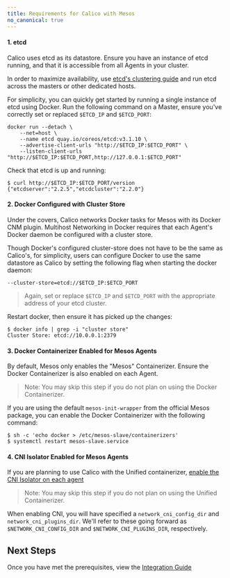 ```yaml
---
title: Requirements for Calico with Mesos
no_canonical: true
---
```


#### 1. etcd

Calico uses etcd as its datastore. Ensure you have an instance of etcd running,
and that it is accessible from all Agents in your cluster.

In order to maximize availability, use [etcd's clustering guide](https://coreos.com/os/docs/latest/cluster-architectures.html)
and run etcd across the masters or other dedicated hosts.

For simplicity, you can quickly get started by running a single instance of etcd
using Docker. Run the following command on a Master, ensure you've correctly set
or replaced `$ETCD_IP` and `$ETCD_PORT`:

```shell
docker run --detach \
	--net=host \
	--name etcd quay.io/coreos/etcd:v3.1.10 \
	--advertise-client-urls "http://$ETCD_IP:$ETCD_PORT" \
	--listen-client-urls "http://$ETCD_IP:$ETCD_PORT,http://127.0.0.1:$ETCD_PORT"
```

Check that etcd is up and running:

```shell
$ curl http://$ETCD_IP:$ETCD_PORT/version
{"etcdserver":"2.2.5","etcdcluster":"2.2.0"}
```

#### 2. Docker Configured with Cluster Store

Under the covers, Calico networks Docker tasks for Mesos with its Docker CNM
plugin. Multihost Networking in Docker requires that each Agent's Docker daemon
be configured with a cluster store.

Though Docker's configured cluster-store does not have to be the same as
Calico's, for simplicity, users can configure Docker to use the same datastore
as Calico by setting the following flag when starting the docker daemon:

```shell
--cluster-store=etcd://$ETCD_IP:$ETCD_PORT
```

>Again, set or replace `$ETCD_IP` and `$ETCD_PORT` with the appropriate address of your
etcd cluster.

Restart docker, then ensure it has picked up the changes:

```
$ docker info | grep -i "cluster store"
Cluster Store: etcd://10.0.0.1:2379
```

#### 3. Docker Containerizer Enabled for Mesos Agents

By default, Mesos only enables the "Mesos" Containerizer. Ensure
the Docker Containerizer is also enabled on each Agent.

>Note: You may skip this step if you do not plan on using the Docker Containerizer.

If you are using the default `mesos-init-wrapper` from the official Mesos package,
you can enable the Docker Containerizer with the following command:

```shell
$ sh -c 'echo docker > /etc/mesos-slave/containerizers'
$ systemctl restart mesos-slave.service
```

#### 4. CNI Isolator Enabled for Mesos Agents

If you are planning to use Calico with the Unified containerizer,
[enable the CNI Isolator on each agent](http://mesos.apache.org/documentation/latest/cni/#usage)

>Note: You may skip this step if you do not plan on using the Unified Containerizer.

When enabling CNI, you will have specified a `network_cni_config_dir`
and `network_cni_plugins_dir`. We'll refer to these going forward as
`$NETWORK_CNI_CONFIG_DIR` and `$NETWORK_CNI_PLUGINS_DIR`, respectively.

## Next Steps

Once you have met the prerequisites, view the [Integration Guide](integration)

[slack]: https://slack.projectcalico.org
